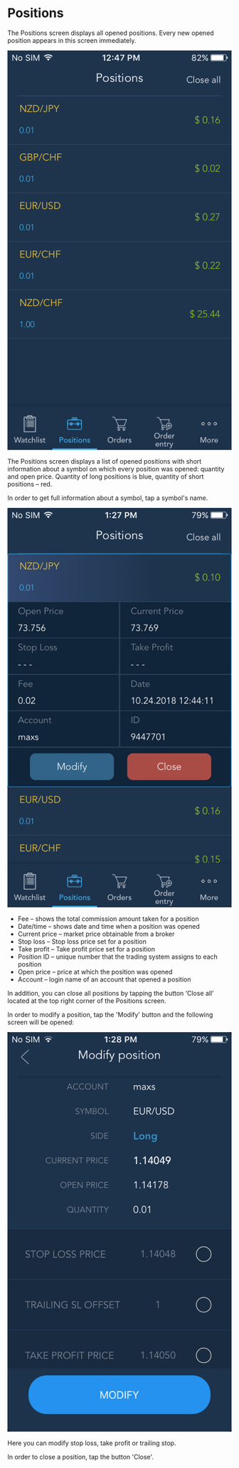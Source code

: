 # Positions

The Positions screen displays all opened positions. Every new opened position appears in this screen immediately.

![](../../../.gitbook/assets/1-%283%29.png)


The Positions screen displays a list of opened positions with short information about a symbol on which every position was opened: quantity and open price. Quantity of long positions is blue, quantity of short positions – red.

In order to get full information about a symbol, tap a symbol's name.

![](../../../.gitbook/assets/2-%284%29.PNG)

* Fee – shows the total commission amount taken for a position
* Date/time – shows date and time when a position was opened
* Current price – market price obtainable from a broker
* Stop loss – Stop loss price set for a position
* Take profit – Take profit price set for a position
* Position ID – unique number that the trading system assigns to each position
* Open price – price at which the position was opened
* Account – login name of an account that opened a position

In addition, you can close all positions by tapping the button ‘Close all’ located at the top right corner of the Positions screen.

In order to modify a position, tap the 'Modify' button and the following screen will be opened:

![](../../../.gitbook/assets/3-%282%29.PNG)


Here you can modify stop loss, take profit or trailing stop.

In order to close a position, tap the button 'Close'.
